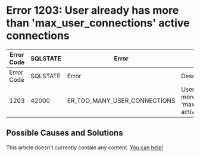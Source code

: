 
# Error 1203: User already has more than 'max_user_connections' active connections


| Error Code | SQLSTATE | Error | Description |
| --- | --- | --- | --- |
| Error Code | SQLSTATE | Error | Description |
| 1203 | 42000 | ER_TOO_MANY_USER_CONNECTIONS | User %s already has more than 'max_user_connections' active connections |




## Possible Causes and Solutions


This article doesn't currently contain any content. [You can help!](/kb/en/writing-and-editing-knowledge-base-articles/)

